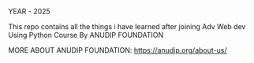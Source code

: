 YEAR - 2025

This repo contains all the things i have learned after joining Adv Web dev Using Python Course By ANUDIP FOUNDATION 

MORE ABOUT ANUDIP FOUNDATION:
https://anudip.org/about-us/
